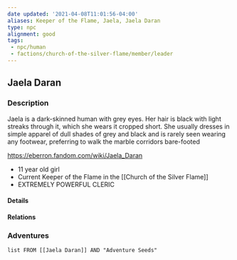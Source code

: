 ```yaml
---
date updated: '2021-04-08T11:01:56-04:00'
aliases: Keeper of the Flame, Jaela, Jaela Daran
type: npc
alignment: good
tags:
 - npc/human
 - factions/church-of-the-silver-flame/member/leader
---
```



## Jaela Daran

### Description
Jaela is a dark-skinned human with grey eyes. Her hair is black with light streaks through it, which she wears it cropped short. She usually dresses in simple apparel of dull shades of grey and black and is rarely seen wearing any footwear, preferring to walk the marble corridors bare-footed

<https://eberron.fandom.com/wiki/Jaela_Daran>

- 11 year old girl
- Current Keeper of the Flame in the [[Church of the Silver Flame]]
- EXTREMELY POWERFUL CLERIC

#### Details

#### Relations


### Adventures
```dataview
list FROM [[Jaela Daran]] AND "Adventure Seeds"
```
